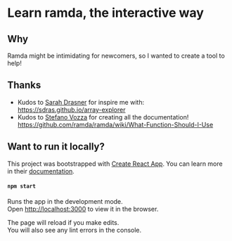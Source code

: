 # Learn ramda, the interactive way

## Why

Ramda might be intimidating for newcomers, so I wanted to create a tool to help!

## Thanks

- Kudos to [Sarah Drasner](https://github.com/sdras) for inspire me with: https://sdras.github.io/array-explorer
- Kudos to [Stefano Vozza](https://github.com/svozza) for creating all the documentation! https://github.com/ramda/ramda/wiki/What-Function-Should-I-Use

## Want to run it locally?

This project was bootstrapped with [Create React App](https://github.com/facebook/create-react-app). You can learn more in their [documentation](https://facebook.github.io/create-react-app/docs/getting-started).

#### `npm start`

Runs the app in the development mode.<br>
Open [http://localhost:3000](http://localhost:3000) to view it in the browser.

The page will reload if you make edits.<br>
You will also see any lint errors in the console.

